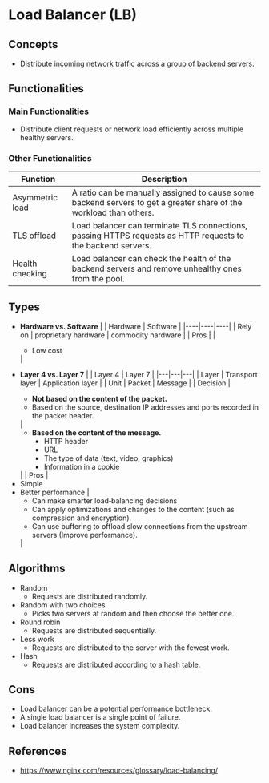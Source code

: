 # Load Balancer (LB)

## Concepts
- Distribute incoming network traffic across a group of backend servers.

## Functionalities
### Main Functionalities
- Distribute client requests or network load efficiently across multiple healthy servers.

### Other Functionalities
| Function | Description |
|----|----|
| Asymmetric load | A ratio can be manually assigned to cause some backend servers to get a greater share of the workload than others. |
| TLS offload | Load balancer can terminate TLS connections, passing HTTPS requests as HTTP requests to the backend servers. |
| Health checking | Load balancer can check the health of the backend servers and remove unhealthy ones from the pool. |

## Types
- **Hardware vs. Software**
  | | Hardware | Software |
  |----|----|----|
  | Rely on | proprietary hardware | commodity hardware |
  | Pros | | <ul><li>Low cost</ul> |
 
- **Layer 4 vs. Layer 7**
  | | Layer 4 | Layer 7 |
  |---|---|---|
  | Layer | Transport layer | Application layer |
  | Unit | Packet | Message |
  | Decision | <ul><li>**Not based on the content of the packet.**<li>Based on the source, destination IP addresses and ports recorded in the packet header.</ul> | <ul><li>**Based on the content of the message.**<ul><li>HTTP header<li>URL<li>The type of data (text, video, graphics)<li>Information in a cookie</ul></ul> |
  | Pros | <li>Simple<li>Better performance | <ul><li>Can make smarter load‑balancing decisions<li>Can apply optimizations and changes to the content (such as compression and encryption).<li>Can use buffering to offload slow connections from the upstream servers (Improve performance).</ul> |

## Algorithms
- Random
   - Requests are distributed randomly.
- Random with two choices
   - Picks two servers at random and then choose the better one.
- Round robin
   - Requests are distributed sequentially.
- Less work
   - Requests are distributed to the server with the fewest work.
- Hash
   - Requests are distributed according to a hash table.

## Cons
- Load balancer can be a potential performance bottleneck.
- A single load balancer is a single point of failure.
- Load balancer increases the system complexity.

## References
- https://www.nginx.com/resources/glossary/load-balancing/
